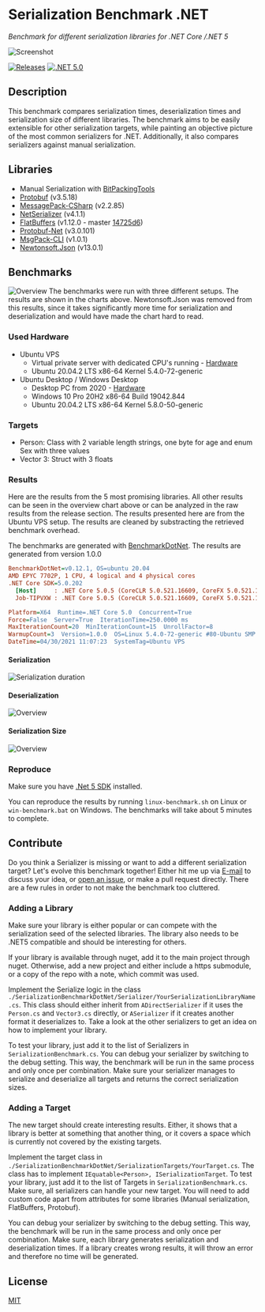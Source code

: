 # Serialization Benchmark .NET

*Benchmark for different serialization libraries for .NET Core /.NET 5*

![Screenshot](./Docs/screenshot.png)

[![Releases](https://img.shields.io/github/release/JohannesDeml/SerializationBenchmarkDotNet/all.svg)](../../releases) [![.NET 5.0](https://img.shields.io/badge/.NET-5.0-blueviolet.svg)](https://dotnet.microsoft.com/download/dotnet/5.0)

## Description

This benchmark compares serialization times, deserialization times and serialization size of different libraries. The benchmark aims to be easily extensible for other serialization targets, while painting an objective picture of the most common serializers for .NET. Additionally, it also compares serializers against manual serialization.

## Libraries

* Manual Serialization with [BitPackingTools](https://github.com/emotitron/BitpackingTools)
* [Protobuf](https://github.com/protocolbuffers/protobuf) (v3.5.18)
* [MessagePack-CSharp](https://github.com/neuecc/MessagePack-CSharp) (v2.2.85)
* [NetSerializer](https://github.com/tomba/netserializer) (v4.1.1)
* [FlatBuffers](https://github.com/google/flatbuffers) (v1.12.0 - master [14725d6](https://github.com/google/flatbuffers/commit/14725d6c3b901f210ee08715fb5c359369bcf3ef))
* [Protobuf-Net](https://github.com/protobuf-net/protobuf-net) (v3.0.101)
* [MsgPack-CLI](https://github.com/msgpack/msgpack-cli) (v1.0.1)
* [Newtonsoft.Json](https://github.com/JamesNK/Newtonsoft.Json) (v13.0.1)

## Benchmarks

![Overview](./Docs/sbn-overview-1.0.0-2-rows.png)
The benchmarks were run with three different setups. The results are shown in the charts above. Newtonsoft.Json was removed from this results, since it takes significantly more time for serialization and deserialization and would have made the chart hard to read.

### Used Hardware

* Ubuntu VPS
  * Virtual private server with dedicated CPU's running - [Hardware](https://www.netcup.eu/bestellen/produkt.php?produkt=2624)
  * Ubuntu 20.04.2 LTS x86-64 Kernel 5.4.0-72-generic
* Ubuntu Desktop / Windows Desktop
  * Desktop PC from 2020 - [Hardware](https://pcpartpicker.com/user/JohannesDeml/saved/zz7yK8)
  * Windows 10 Pro 20H2 x86-64 Build 19042.844
  * Ubuntu 20.04.2 LTS x86-64 Kernel 5.8.0-50-generic

### Targets
* Person: Class with 2 variable length strings, one byte for age and enum Sex with three values
* Vector 3: Struct with 3 floats

### Results
Here are the results from the 5 most promising libraries. All other results can be seen in the overview chart above or can be analyzed in the raw results from the release section. The results presented here are from the Ubuntu VPS setup. The results are cleaned by substracting the retrieved benchmark overhead.  

The benchmarks are generated with [BenchmarkDotNet](https://github.com/dotnet/BenchmarkDotNet). The results are generated from version 1.0.0

``` ini
BenchmarkDotNet=v0.12.1, OS=ubuntu 20.04
AMD EPYC 7702P, 1 CPU, 4 logical and 4 physical cores
.NET Core SDK=5.0.202
  [Host]     : .NET Core 5.0.5 (CoreCLR 5.0.521.16609, CoreFX 5.0.521.16609), X64 RyuJIT
  Job-TIPVXW : .NET Core 5.0.5 (CoreCLR 5.0.521.16609, CoreFX 5.0.521.16609), X64 RyuJIT

Platform=X64  Runtime=.NET Core 5.0  Concurrent=True  
Force=False  Server=True  IterationTime=250.0000 ms  
MaxIterationCount=20  MinIterationCount=15  UnrollFactor=8  
WarmupCount=3  Version=1.0.0  OS=Linux 5.4.0-72-generic #80-Ubuntu SMP Mon Apr 12 17:35:00 UTC 2021  
DateTime=04/30/2021 11:07:23  SystemTag=Ubuntu VPS  
```

#### Serialization
![Serialization duration](./Docs/sbn-serialize-1.0.0.png)
#### Deserialization
![Overview](./Docs/sbn-deserialize-1.0.0.png)
#### Serialization Size
![Overview](./Docs/sbn-datasize-1.0.0.png)

### Reproduce

Make sure you have [.Net 5 SDK](https://dotnet.microsoft.com/download) installed.  

You can reproduce the results by running `linux-benchmark.sh` on Linux or `win-benchmark.bat` on Windows. The benchmarks will take about 5 minutes to complete.

## Contribute

Do you think a Serializer is missing or want to add a different serialization target? Let's evolve this benchmark together! Either hit me up via [E-mail](mailto:public@deml.io) to discuss your idea, or [open an issue](../../issues), or make a pull request directly. There are a few rules in order to not make the benchmark too cluttered.

### Adding a Library

Make sure your library is either popular or can compete with the serialization seed of the selected libraries. The library also needs to be .NET5 compatible and should be interesting for others.

If your library is available through nuget, add it to the main project through nuget. Otherwise, add a new project and either include a https submodule, or a copy of the repo with a note, which commit was used.

Implement the Serialize logic in the class `./SerializationBenchmarkDotNet/Serializer/YourSerializationLibraryName.cs`. This class should either inherit from `ADirectSerializer` if it uses the `Person.cs` and `Vector3.cs` directly, or `ASerializer` if it creates another format it deserializes to. Take a look at the other serializers to get an idea on how to implement your library.

To test your library, just add it to the list of Serializers in `SerializationBenchmark.cs`. You can debug your serializer by switching to the debug setting. This way, the benchmark will be run in the same process and only once per combination. Make sure your serializer manages to serialize and deserialize all targets and returns the correct serialization sizes.

### Adding a Target

The new target should create interesting results. Either, it shows that a library is better at something that another thing, or it covers a space which is currently not covered by the existing targets.

Implement the target class in `./SerializationBenchmarkDotNet/SerializationTargets/YourTarget.cs`. The class has to implement `IEquatable<Person>, ISerializationTarget`.  To test your library, just add it to the list of Targets in `SerializationBenchmark.cs`. Make sure, all serializers can handle your new target. You will need to add custom code apart from attributes for some libraries (Manual serialization, FlatBuffers, Protobuf).

You can debug your serializer by switching to the debug setting. This way, the benchmark will be run in the same process and only once per combination. Make sure, each library generates serialization and deserialization times. If a library creates wrong results, it will throw an error and therefore no time will be generated.

## License

[MIT](./LICENSE)